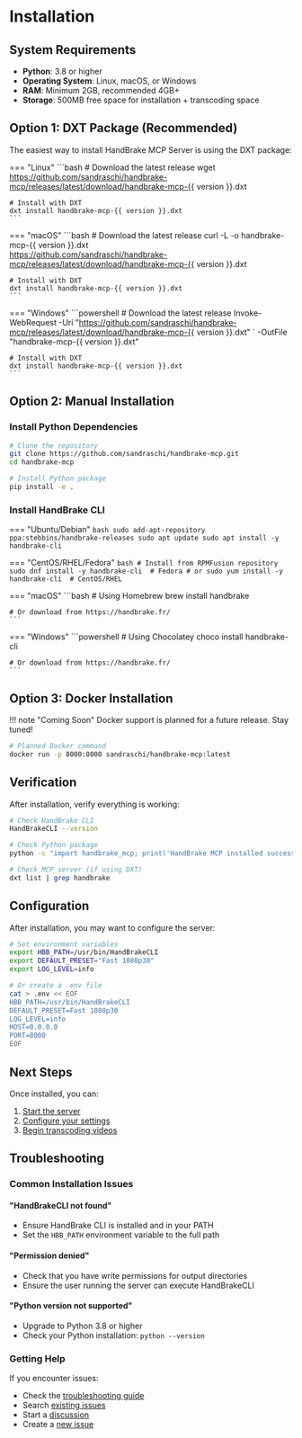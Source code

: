 # Installation

## System Requirements

- **Python**: 3.8 or higher
- **Operating System**: Linux, macOS, or Windows
- **RAM**: Minimum 2GB, recommended 4GB+
- **Storage**: 500MB free space for installation + transcoding space

## Option 1: DXT Package (Recommended)

The easiest way to install HandBrake MCP Server is using the DXT package:

=== "Linux"
    ```bash
    # Download the latest release
    wget https://github.com/sandraschi/handbrake-mcp/releases/latest/download/handbrake-mcp-{{ version }}.dxt

    # Install with DXT
    dxt install handbrake-mcp-{{ version }}.dxt
    ```

=== "macOS"
    ```bash
    # Download the latest release
    curl -L -o handbrake-mcp-{{ version }}.dxt \
         https://github.com/sandraschi/handbrake-mcp/releases/latest/download/handbrake-mcp-{{ version }}.dxt

    # Install with DXT
    dxt install handbrake-mcp-{{ version }}.dxt
    ```

=== "Windows"
    ```powershell
    # Download the latest release
    Invoke-WebRequest -Uri "https://github.com/sandraschi/handbrake-mcp/releases/latest/download/handbrake-mcp-{{ version }}.dxt" `
                      -OutFile "handbrake-mcp-{{ version }}.dxt"

    # Install with DXT
    dxt install handbrake-mcp-{{ version }}.dxt
    ```

## Option 2: Manual Installation

### Install Python Dependencies

```bash
# Clone the repository
git clone https://github.com/sandraschi/handbrake-mcp.git
cd handbrake-mcp

# Install Python package
pip install -e .
```

### Install HandBrake CLI

=== "Ubuntu/Debian"
    ```bash
    sudo add-apt-repository ppa:stebbins/handbrake-releases
    sudo apt update
    sudo apt install -y handbrake-cli
    ```

=== "CentOS/RHEL/Fedora"
    ```bash
    # Install from RPMFusion repository
    sudo dnf install -y handbrake-cli  # Fedora
    # or
    sudo yum install -y handbrake-cli  # CentOS/RHEL
    ```

=== "macOS"
    ```bash
    # Using Homebrew
    brew install handbrake

    # Or download from https://handbrake.fr/
    ```

=== "Windows"
    ```powershell
    # Using Chocolatey
    choco install handbrake-cli

    # Or download from https://handbrake.fr/
    ```

## Option 3: Docker Installation

!!! note "Coming Soon"
    Docker support is planned for a future release. Stay tuned!

```bash
# Planned Docker command
docker run -p 8000:8000 sandraschi/handbrake-mcp:latest
```

## Verification

After installation, verify everything is working:

```bash
# Check HandBrake CLI
HandBrakeCLI --version

# Check Python package
python -c "import handbrake_mcp; print('HandBrake MCP installed successfully')"

# Check MCP server (if using DXT)
dxt list | grep handbrake
```

## Configuration

After installation, you may want to configure the server:

```bash
# Set environment variables
export HBB_PATH=/usr/bin/HandBrakeCLI
export DEFAULT_PRESET="Fast 1080p30"
export LOG_LEVEL=info

# Or create a .env file
cat > .env << EOF
HBB_PATH=/usr/bin/HandBrakeCLI
DEFAULT_PRESET=Fast 1080p30
LOG_LEVEL=info
HOST=0.0.0.0
PORT=8000
EOF
```

## Next Steps

Once installed, you can:

1. [Start the server](quick-start.md)
2. [Configure your settings](configuration.md)
3. [Begin transcoding videos](usage/basic.md)

## Troubleshooting

### Common Installation Issues

#### "HandBrakeCLI not found"
- Ensure HandBrake CLI is installed and in your PATH
- Set the `HBB_PATH` environment variable to the full path

#### "Permission denied"
- Check that you have write permissions for output directories
- Ensure the user running the server can execute HandBrakeCLI

#### "Python version not supported"
- Upgrade to Python 3.8 or higher
- Check your Python installation: `python --version`

### Getting Help

If you encounter issues:

- Check the [troubleshooting guide](../about/faq.md)
- Search [existing issues](https://github.com/sandraschi/handbrake-mcp/issues)
- Start a [discussion](https://github.com/sandraschi/handbrake-mcp/discussions)
- Create a [new issue](https://github.com/sandraschi/handbrake-mcp/issues/new)

